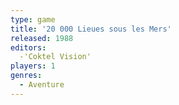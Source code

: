 ```yaml
---
type: game
title: '20 000 Lieues sous les Mers'
released: 1988
editors: 
  -'Coktel Vision'
players: 1
genres:
  - Aventure
---
```

